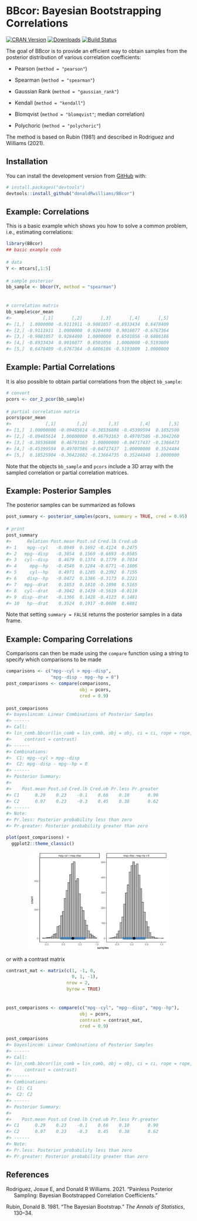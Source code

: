 
<!-- README.md is generated from README.Rmd. Please edit that file -->

# **BBcor**: Bayesian Bootstrapping Correlations

[![CRAN
Version](http://www.r-pkg.org/badges/version/BBcor)](https://cran.r-project.org/package=BBcor)
[![Downloads](https://cranlogs.r-pkg.org/badges/BBcor)](https://cran.r-project.org/package=BBcor)
[![Build
Status](https://travis-ci.org/donaldRwilliams/BBcor.svg?branch=master)](https://travis-ci.org/donaldRwilliams/BBcor)

The goal of BBcor is to provide an efficient way to obtain samples from
the posterior distribution of various correlation coefficients:

-   Pearson (`method = "pearson"`)

-   Spearman (`method = "spearman"`)

-   Gaussian Rank (`method = "gaussian_rank"`)

-   Kendall (`method = "kendall"`)

-   Blomqvist (`method = "blomqvist"`; median correlation)

-   Polychoric (`method = "polychoric"`)

The method is based on Rubin (1981) and described in Rodriguez and
Williams (2021).

## Installation

<!-- You can install the released version of BBcor from [CRAN](https://CRAN.R-project.org) with: -->
<!-- ``` r -->
<!-- install.packages("BBcor") -->
<!-- ``` -->

You can install the development version from
[GitHub](https://github.com/) with:

``` r
# install.packages("devtools")
devtools::install_github("donaldRwilliams/BBcor")
```

## Example: Correlations

This is a basic example which shows you how to solve a common problem,
i.e., estimating correlations:

``` r
library(BBcor)
## basic example code

# data
Y <- mtcars[,1:5]

# sample posterior
bb_sample <- bbcor(Y, method = "spearman")


# correlation matrix
bb_sample$cor_mean
#>            [,1]       [,2]       [,3]       [,4]       [,5]
#> [1,]  1.0000000 -0.9111911 -0.9081057 -0.8933434  0.6478409
#> [2,] -0.9111911  1.0000000  0.9284490  0.9016077 -0.6767364
#> [3,] -0.9081057  0.9284490  1.0000000  0.8501056 -0.6806186
#> [4,] -0.8933434  0.9016077  0.8501056  1.0000000 -0.5193009
#> [5,]  0.6478409 -0.6767364 -0.6806186 -0.5193009  1.0000000
```

## Example: Partial Correlations

It is also possible to obtain partial correlations from the object
`bb_sample`:

``` r
# convert
pcors <- cor_2_pcor(bb_sample)

# partial correlation matrix
pcors$pcor_mean
#>             [,1]        [,2]        [,3]        [,4]       [,5]
#> [1,]  1.00000000 -0.09485614 -0.38536808 -0.45399594  0.1852590
#> [2,] -0.09485614  1.00000000  0.46793163  0.49707586 -0.3042260
#> [3,] -0.38536808  0.46793163  1.00000000 -0.04717437 -0.1366473
#> [4,] -0.45399594  0.49707586 -0.04717437  1.00000000  0.3524484
#> [5,]  0.18525904 -0.30422602 -0.13664735  0.35244840  1.0000000
```

Note that the objects `bb_sample` and `pcors` include a 3D array with
the sampled correlation or partial correlation matrices.

## Example: Posterior Samples

The posterior samples can be summarized as follows

``` r
post_summary <- posterior_samples(pcors, summary = TRUE, cred = 0.95)

# print
post_summary
#>      Relation Post.mean Post.sd Cred.lb Cred.ub
#> 1    mpg--cyl   -0.0949  0.1692 -0.4124  0.2475
#> 2   mpg--disp   -0.3854  0.1569 -0.6693 -0.0585
#> 3   cyl--disp    0.4679  0.1374  0.1779  0.7034
#> 4     mpg--hp   -0.4540  0.1284 -0.6771 -0.1806
#> 5     cyl--hp    0.4971  0.1205  0.2392  0.7155
#> 6    disp--hp   -0.0472  0.1386 -0.3173  0.2221
#> 7   mpg--drat    0.1853  0.1810 -0.1898  0.5165
#> 8   cyl--drat   -0.3042  0.1439 -0.5619 -0.0110
#> 9  disp--drat   -0.1366  0.1428 -0.4123  0.1481
#> 10   hp--drat    0.3524  0.1917 -0.0608  0.6881
```

Note that setting `summary = FALSE` returns the posterior samples in a
data frame.

## Example: Comparing Correlations

Comparisons can then be made using the `compare` function using a string
to specify which comparisons to be made

``` r
comparisons <- c("mpg--cyl > mpg--disp",
                 "mpg--disp - mpg--hp = 0")
post_comparisons <- compare(comparisons,
                            obj = pcors,
                            cred = 0.9)

post_comparisons
#> bayeslincom: Linear Combinations of Posterior Samples
#> ------ 
#> Call:
#> lin_comb.bbcor(lin_comb = lin_comb, obj = obj, ci = ci, rope = rope, 
#>     contrast = contrast)
#> ------ 
#> Combinations:
#>  C1: mpg--cyl > mpg--disp 
#>  C2: mpg--disp - mpg--hp = 0 
#> ------ 
#> Posterior Summary:
#> 
#>    Post.mean Post.sd Cred.lb Cred.ub Pr.less Pr.greater
#> C1      0.29    0.23    -0.1    0.66    0.10       0.90
#> C2      0.07    0.23    -0.3    0.45    0.38       0.62
#> ------ 
#> Note:
#> Pr.less: Posterior probability less than zero
#> Pr.greater: Posterior probability greater than zero
```

``` r
plot(post_comparisons) +
  ggplot2::theme_classic()
```

<img src="inst/comparison-plot.png" width="75%" height="20%" style="display: block; margin: auto;" />

or with a contrast matrix

``` r
contrast_mat <- matrix(c(1, -1, 0, 
                         0, 1, -1), 
                       nrow = 2, 
                       byrow = TRUE)


post_comparisons <- compare(c("mpg--cyl", "mpg--disp", "mpg--hp"),
                            obj = pcors,
                            contrast = contrast_mat,
                            cred = 0.9)

post_comparisons
#> bayeslincom: Linear Combinations of Posterior Samples
#> ------ 
#> Call:
#> lin_comb.bbcor(lin_comb = lin_comb, obj = obj, ci = ci, rope = rope, 
#>     contrast = contrast)
#> ------ 
#> Combinations:
#>  C1: C1 
#>  C2: C2 
#> ------ 
#> Posterior Summary:
#> 
#>    Post.mean Post.sd Cred.lb Cred.ub Pr.less Pr.greater
#> C1      0.29    0.23    -0.1    0.66    0.10       0.90
#> C2      0.07    0.23    -0.3    0.45    0.38       0.62
#> ------ 
#> Note:
#> Pr.less: Posterior probability less than zero
#> Pr.greater: Posterior probability greater than zero
```

## References

<div id="refs" class="references csl-bib-body hanging-indent">

<div id="ref-rodriguez2021painless" class="csl-entry">

Rodriguez, Josue E, and Donald R Williams. 2021. “Painless Posterior
Sampling: Bayesian Bootstrapped Correlation Coefficients.”

</div>

<div id="ref-rubin1981bayesian" class="csl-entry">

Rubin, Donald B. 1981. “The Bayesian Bootstrap.” *The Annals of
Statistics*, 130–34.

</div>

</div>
